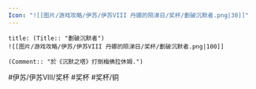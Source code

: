 ```yaml
---
Icon: "![[图片/游戏攻略/伊苏/伊苏VIII 丹娜的陨涕日/奖杯/劃破沉默者.png|30]]"
---
```

```ad-common-bronze-trophy
title: (Title:: "劃破沉默者")
![[图片/游戏攻略/伊苏/伊苏VIII 丹娜的陨涕日/奖杯/劃破沉默者.png|100]]

(Comment:: "於《沉默之塔》打倒梅佛拉休姆.")
```

#伊苏/伊苏VIII/奖杯 #奖杯 #奖杯/铜
